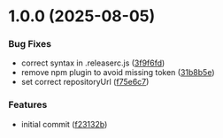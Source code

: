 # 1.0.0 (2025-08-05)


### Bug Fixes

* correct syntax in .releaserc.js ([3f9f6fd](https://github.com/wittyXutze/my-project/commit/3f9f6fd1133e4d4c3c56e5d263211c7817bc7d1e))
* remove npm plugin to avoid missing token ([31b8b5e](https://github.com/wittyXutze/my-project/commit/31b8b5e9ddadfda059534e1c231795f1f39130c9))
* set correct repositoryUrl ([f75e6c7](https://github.com/wittyXutze/my-project/commit/f75e6c76852ebcf48edb517a13748d164beda5d0))


### Features

* initial commit ([f23132b](https://github.com/wittyXutze/my-project/commit/f23132bb8e878e6832c9c0d006749cca18029d1b))
